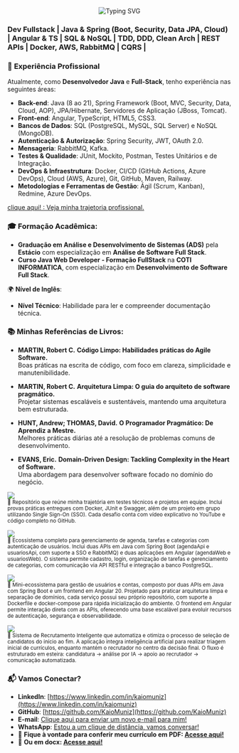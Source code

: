 <p align="center">
  <img src="https://readme-typing-svg.demolab.com?font=Fira+Code&size=28&speed=50&pause=2000&repeat=true&color=F2CDCD&center=true&width=1000&lines=Ol%C3%A1%2C+sou+Kaio+Muniz!+%F0%9F%91%8B;Desenvolvedor+Full-Stack;apaixonado+por+tecnologia!;Java+%7C+APIs+RESTful;Arquitetura+de+Sistemas+Web" alt="Typing SVG" />
</p>

### Dev Fullstack | Java & Spring (Boot, Security, Data JPA, Cloud) | Angular & TS | SQL & NoSQL | TDD, DDD, Clean Arch | REST APIs | Docker, AWS, RabbitMQ | CQRS |


### 🌟 **Experiência Profissional**  

Atualmente, como **Desenvolvedor Java** e **Full-Stack**, tenho experiência nas seguintes áreas:  

- **Back-end**: Java (8 ao 21), Spring Framework (Boot, MVC, Security, Data, Cloud, AOP), JPA/Hibernate, Servidores de Aplicação (JBoss, Tomcat).  
- **Front-end**: Angular, TypeScript, HTML5, CSS3.  
- **Bancos de Dados**: SQL (PostgreSQL, MySQL, SQL Server) e NoSQL (MongoDB).  
- **Autenticação & Autorização**: Spring Security, JWT, OAuth 2.0.  
- **Mensageria**: RabbitMQ, Kafka.  
- **Testes & Qualidade**: JUnit, Mockito, Postman, Testes Unitários e de Integração.  
- **DevOps & Infraestrutura**: Docker, CI/CD (GitHub Actions, Azure DevOps), Cloud (AWS, Azure), Git, GitHub, Maven, Railway.  
- **Metodologias e Ferramentas de Gestão**: Ágil (Scrum, Kanban), Redmine, Azure DevOps.  



<a href="https://github.com/KaioMuniz/trajetoriaKaio" target="_blank" class="link-button">
    clique aqui! : Veja minha trajetoria profissional.
</a>


### 🎓 Formação Acadêmica:
- **Graduação em Análise e Desenvolvimento de Sistemas (ADS)** pela **Estácio** com especialização em **Análise de Software Full Stack**.
- **Curso Java Web Developer - Formação FullStack** na **COTI INFORMATICA**, com especialização em **Desenvolvimento de Software Full Stack**.


🌍 **Nível de Inglês**:  
- **Nível Técnico**: Habilidade para ler e compreender documentação técnica.  


### 📚 **Minhas Referências de Livros**:

- **MARTIN, Robert C.** **Código Limpo: Habilidades práticas do Agile Software.**  
  Boas práticas na escrita de código, com foco em clareza, simplicidade e manutenibilidade.

- **MARTIN, Robert C.** **Arquitetura Limpa: O guia do arquiteto de software pragmático.**  
  Projetar sistemas escaláveis e sustentáveis, mantendo uma arquitetura bem estruturada.

- **HUNT, Andrew; THOMAS, David.** **O Programador Pragmático: De Aprendiz a Mestre.**  
  Melhores práticas diárias até a resolução de problemas comuns de desenvolvimento.

- **EVANS, Eric.** **Domain-Driven Design: Tackling Complexity in the Heart of Software.**  
  Uma abordagem para desenvolver software focado no domínio do negócio.




<p>
  <a href="https://github.com/KaioMuniz/projeto1">
    <img src="https://img.shields.io/badge/Projeto%201-%23F2CDCD?style=for-the-badge&logo=github&logoColor=black" />
  </a>  
  <br/>
 <sub>🔹 Repositório que reúne minha trajetória em testes técnicos e projetos em equipe.  
Inclui provas práticas entregues com Docker, JUnit e Swagger, além de um projeto em grupo utilizando Single Sign-On (SSO).  
Cada desafio conta com vídeo explicativo no YouTube e código completo no GitHub.</sub>
</p>

<p>
  <a href="https://github.com/KaioMuniz/projeto2">
    <img src="https://img.shields.io/badge/Projeto%202-%23F2CDCD?style=for-the-badge&logo=github&logoColor=black" />
  </a>  
  <br/>
  <sub>🔹 Ecossistema completo para gerenciamento de agenda, tarefas e categorias com autenticação de usuários.  
Inclui duas APIs em Java com Spring Boot (agendaApi e usuariosApi, com suporte a SSO e RabbitMQ) e duas aplicações em Angular (agendaWeb e usuariosWeb).  
O sistema permite cadastro, login, organização de tarefas e gerenciamento de categorias, com comunicação via API RESTful e integração a banco PostgreSQL.</sub>
</p>

<p>
  <a href="https://github.com/KaioMuniz/projeto3">
    <img src="https://img.shields.io/badge/Projeto%203-%23F2CDCD?style=for-the-badge&logo=github&logoColor=black" />
  </a>  
  <br/>
<sub>🔹 Mini-ecossistema para gestão de usuários e contas, composto por duas APIs em Java com Spring Boot e um frontend em Angular 20.  
Projetado para praticar arquitetura limpa e separação de domínios, cada serviço possui seu próprio repositório, com suporte a Dockerfile e docker-compose para rápida inicialização do ambiente.  
O frontend em Angular permite interação direta com as APIs, oferecendo uma base escalável para evoluir recursos de autenticação, segurança e observabilidade.</sub>
</p>

<p>
  <a href="https://github.com/KaioMuniz/projeto4">
    <img src="https://img.shields.io/badge/Projeto%203-%23F2CDCD?style=for-the-badge&logo=github&logoColor=black" />
  </a>  
  <br/>
<sub>🔹 Sistema de Recrutamento Inteligente que automatiza e otimiza o processo de seleção de candidatos do início ao fim.  
A aplicação integra inteligência artificial para realizar triagem inicial de currículos, enquanto mantém o recrutador no centro da decisão final.  
O fluxo é estruturado em esteira: candidatura → análise por IA → apoio ao recrutador → comunicação automatizada.</sub>
</p>



### 📬 **Vamos Conectar?**

* **LinkedIn**: [https://www.linkedin.com/in/kaiomuniz](https://www.linkedin.com/in/kaiomuniz)
* **GitHub**: [https://github.com/KaioMuniz](https://github.com/KaioMuniz)
* **E-mail**: [Clique aqui para enviar um novo e-mail para mim!](https://mail.google.com/mail/?view=cm&fs=1&to=kkaioribeiro@gmail.com)
* **WhatsApp**: [Estou a um clique de distância, vamos conversar!](https://wa.me/5521972345311)
* 📄 **Fique à vontade para conferir meu currículo em PDF: [Acesse aqui!](https://github.com/KaioMuniz/kaioCurriculum/blob/main/KAIO%20MUNIZ%20DE%20SOUZA%20RIBEIRO.pdf)**
* 📄 **Ou em docx: [Acesse aqui!](https://github.com/KaioMuniz/kaioCurriculum/blob/main/KAIO%20MUNIZ%20DE%20SOUZA%20RIBEIRO.docx)**

